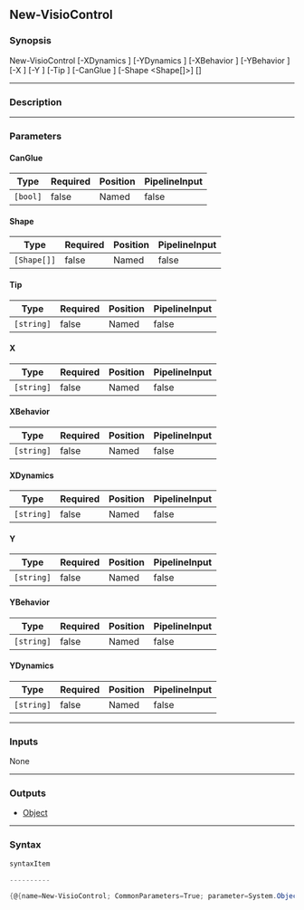 New-VisioControl
----------------

### Synopsis

New-VisioControl [-XDynamics <string>] [-YDynamics <string>] [-XBehavior <string>] [-YBehavior <string>] [-X <string>] [-Y <string>] [-Tip <string>] [-CanGlue <bool>] [-Shape <Shape[]>] [<CommonParameters>]

---

### Description

---

### Parameters
#### **CanGlue**

|Type    |Required|Position|PipelineInput|
|--------|--------|--------|-------------|
|`[bool]`|false   |Named   |false        |

#### **Shape**

|Type       |Required|Position|PipelineInput|
|-----------|--------|--------|-------------|
|`[Shape[]]`|false   |Named   |false        |

#### **Tip**

|Type      |Required|Position|PipelineInput|
|----------|--------|--------|-------------|
|`[string]`|false   |Named   |false        |

#### **X**

|Type      |Required|Position|PipelineInput|
|----------|--------|--------|-------------|
|`[string]`|false   |Named   |false        |

#### **XBehavior**

|Type      |Required|Position|PipelineInput|
|----------|--------|--------|-------------|
|`[string]`|false   |Named   |false        |

#### **XDynamics**

|Type      |Required|Position|PipelineInput|
|----------|--------|--------|-------------|
|`[string]`|false   |Named   |false        |

#### **Y**

|Type      |Required|Position|PipelineInput|
|----------|--------|--------|-------------|
|`[string]`|false   |Named   |false        |

#### **YBehavior**

|Type      |Required|Position|PipelineInput|
|----------|--------|--------|-------------|
|`[string]`|false   |Named   |false        |

#### **YDynamics**

|Type      |Required|Position|PipelineInput|
|----------|--------|--------|-------------|
|`[string]`|false   |Named   |false        |

---

### Inputs
None

---

### Outputs
* [Object](https://learn.microsoft.com/en-us/dotnet/api/System.Object)

---

### Syntax
```PowerShell
syntaxItem
```
```PowerShell
----------
```
```PowerShell
{@{name=New-VisioControl; CommonParameters=True; parameter=System.Object[]}}
```
